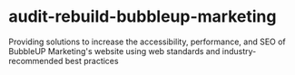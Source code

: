 # audit-rebuild-bubbleup-marketing
Providing solutions to increase the accessibility, performance, and SEO of BubbleUP Marketing's website using web standards and industry-recommended best practices
